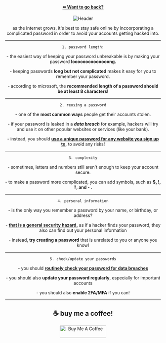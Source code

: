 <div align="center">


<strong>[⬅️ Want to go back?](https://github.com/inttter/HowStrongIsIt)</strong>


  ![Header](https://cdn.discordapp.com/attachments/892836872118763543/1179142073107091566/practises.jpg?ex=6578b4a1&is=65663fa1&hm=236903ae29eba4fd4f6007f48b8f690daf94d339a13036aa6834e04f0fe8501e&)

   <p> as the internet grows, it's best to stay safe online by incoorporating a complicated password
    in order to avoid your accounts getting hacked into.</p>

---
    1. password length:

   <p>- the easiest way of keeping your password unbreakable is by making your password <strong>loooooooooooooong.</strong>
   <p>- keeping passwords <strong>long but not complicated</strong> makes it easy for you to remember your password.</p>
   <p>- according to microsoft, the <strong>recommended length of a password should be at least 8 characters!</strong></p>

---
    2. reusing a password
   <p>- one of the <strong>most common ways</strong> people get their accounts stolen.</p>
   <p>- if your password is leaked in a <strong><i>data breach</strong></i> for example, hackers will try and use it on other popular websites or services (like your bank).</p>
   <p>- instead, you should <strong><u>use a unique password for any website you sign up to,</strong></u> to avoid any risks!</p>

---
    3. complexity
   <p>- sometimes, letters and numbers still aren't enough to keep your account secure.</p>
   <p>- to make a password more complicated, you can add symbols, such as <strong>$, !, ?, and - .</strong></p>

 ---
    4. personal information
   <p>- is the only way you remember a password by your name, or birthday, or address?</p>
   <p>- <strong><u>that is a general security hazard,</strong></u> as if a hacker finds your password, they also can find out your personal information</p>
   <p>- instead, <strong>try creating a password</strong> that is unrelated to you or anyone you know!</p>
  
  ---
    5. check/update your passwords
   <p>- you should <strong><u>routinely check your password for data breaches</strong></u></p>
   <p>- you should also <strong>update your password regularly</strong>, especially for important accounts</p>
   <p>- you should also <strong>enable 2FA/MFA</strong> if you can!</p>

---

## ☕ buy me a coffee!

<a href="https://www.buymeacoffee.com/intter" target="_blank"><img src="https://cdn.buymeacoffee.com/buttons/v2/default-blue.png" alt="Buy Me A Coffee" style="height: 40px !important;width: 150px !important;" ></a>
